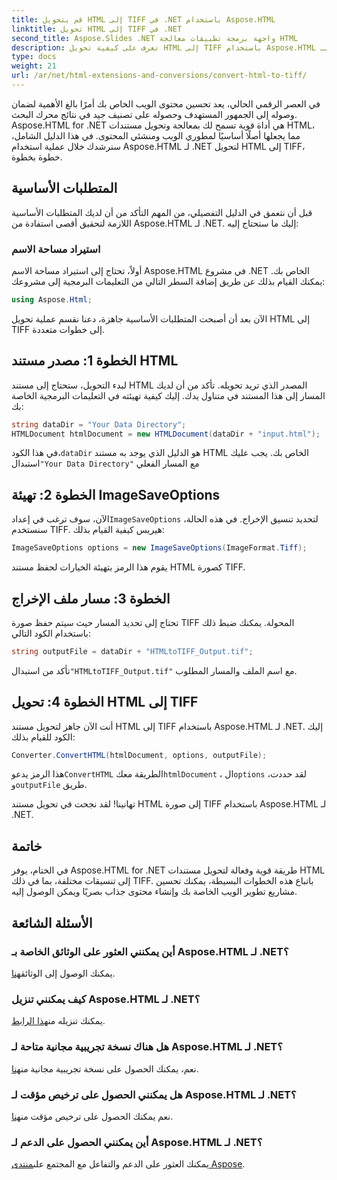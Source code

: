 ```yaml
---
title: قم بتحويل HTML إلى TIFF في .NET باستخدام Aspose.HTML
linktitle: تحويل HTML إلى TIFF في .NET
second_title: Aspose.Slides .NET واجهة برمجة تطبيقات معالجة HTML
description: تعرف على كيفية تحويل HTML إلى TIFF باستخدام Aspose.HTML لـ .NET. اتبع دليلنا خطوة بخطوة لتحسين محتوى الويب بكفاءة.
type: docs
weight: 21
url: /ar/net/html-extensions-and-conversions/convert-html-to-tiff/
---
```


في العصر الرقمي الحالي، يعد تحسين محتوى الويب الخاص بك أمرًا بالغ الأهمية لضمان وصوله إلى الجمهور المستهدف وحصوله على تصنيف جيد في نتائج محرك البحث. Aspose.HTML for .NET هي أداة قوية تسمح لك بمعالجة وتحويل مستندات HTML، مما يجعلها أصلًا أساسيًا لمطوري الويب ومنشئي المحتوى. في هذا الدليل الشامل، سنرشدك خلال عملية استخدام Aspose.HTML لـ .NET لتحويل HTML إلى TIFF، خطوة بخطوة.

## المتطلبات الأساسية

قبل أن نتعمق في الدليل التفصيلي، من المهم التأكد من أن لديك المتطلبات الأساسية اللازمة لتحقيق أقصى استفادة من Aspose.HTML لـ .NET. إليك ما ستحتاج إليه:

### استيراد مساحة الاسم

أولاً، تحتاج إلى استيراد مساحة الاسم Aspose.HTML في مشروع .NET الخاص بك. يمكنك القيام بذلك عن طريق إضافة السطر التالي من التعليمات البرمجية إلى مشروعك:

```csharp
using Aspose.Html;
```

الآن بعد أن أصبحت المتطلبات الأساسية جاهزة، دعنا نقسم عملية تحويل HTML إلى TIFF إلى خطوات متعددة.

## الخطوة 1: مصدر مستند HTML

لبدء التحويل، ستحتاج إلى مستند HTML المصدر الذي تريد تحويله. تأكد من أن لديك المسار إلى هذا المستند في متناول يدك. إليك كيفية تهيئته في التعليمات البرمجية الخاصة بك:

```csharp
string dataDir = "Your Data Directory";
HTMLDocument htmlDocument = new HTMLDocument(dataDir + "input.html");
```

 في هذا الكود،`dataDir` هو الدليل الذي يوجد به مستند HTML الخاص بك. يجب عليك استبدال`"Your Data Directory"` مع المسار الفعلي

## الخطوة 2: تهيئة ImageSaveOptions

 الآن، سوف ترغب في إعداد`ImageSaveOptions` لتحديد تنسيق الإخراج. في هذه الحالة، سنستخدم TIFF. هيريس كيفية القيام بذلك:

```csharp
ImageSaveOptions options = new ImageSaveOptions(ImageFormat.Tiff);
```

يقوم هذا الرمز بتهيئة الخيارات لحفظ مستند HTML كصورة TIFF.

## الخطوة 3: مسار ملف الإخراج

تحتاج إلى تحديد المسار حيث سيتم حفظ صورة TIFF المحولة. يمكنك ضبط ذلك باستخدام الكود التالي:

```csharp
string outputFile = dataDir + "HTMLtoTIFF_Output.tif";
```

 تأكد من استبدال`"HTMLtoTIFF_Output.tif"` مع اسم الملف والمسار المطلوب.

## الخطوة 4: تحويل HTML إلى TIFF

أنت الآن جاهز لتحويل مستند HTML إلى TIFF باستخدام Aspose.HTML لـ .NET. إليك الكود للقيام بذلك:

```csharp
Converter.ConvertHTML(htmlDocument, options, outputFile);
```

 هذا الرمز يدعو`ConvertHTML` الطريقة معك`htmlDocument` ، ال`options` لقد حددت، و`outputFile` طريق.

تهانينا! لقد نجحت في تحويل مستند HTML إلى صورة TIFF باستخدام Aspose.HTML لـ .NET.

## خاتمة

في الختام، يوفر Aspose.HTML for .NET طريقة قوية وفعالة لتحويل مستندات HTML إلى تنسيقات مختلفة، بما في ذلك TIFF. باتباع هذه الخطوات البسيطة، يمكنك تحسين مشاريع تطوير الويب الخاصة بك وإنشاء محتوى جذاب بصريًا ويمكن الوصول إليه.

## الأسئلة الشائعة

### أين يمكنني العثور على الوثائق الخاصة بـ Aspose.HTML لـ .NET؟
يمكنك الوصول إلى الوثائق[هنا](https://reference.aspose.com/html/net/).

### كيف يمكنني تنزيل Aspose.HTML لـ .NET؟
 يمكنك تنزيله من[هذا الرابط](https://releases.aspose.com/html/net/).

### هل هناك نسخة تجريبية مجانية متاحة لـ Aspose.HTML لـ .NET؟
 نعم، يمكنك الحصول على نسخة تجريبية مجانية من[هنا](https://releases.aspose.com/).

### هل يمكنني الحصول على ترخيص مؤقت لـ Aspose.HTML لـ .NET؟
 نعم يمكنك الحصول على ترخيص مؤقت من[هنا](https://purchase.aspose.com/temporary-license/).

### أين يمكنني الحصول على الدعم لـ Aspose.HTML لـ .NET؟
 يمكنك العثور على الدعم والتفاعل مع المجتمع على[منتدى Aspose](https://forum.aspose.com/).